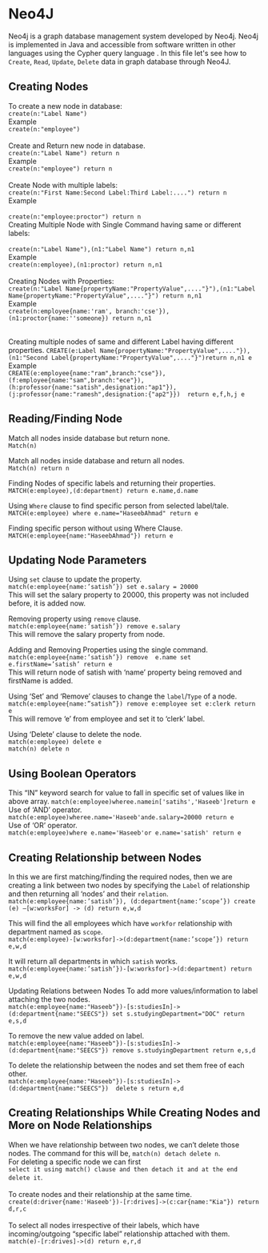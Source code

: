 # Neo4J
Neo4j is a graph database management system developed by Neo4j. Neo4j is implemented in Java and accessible from software written in other languages using the Cypher query language .
In this file let's see how to `Create`, `Read`, `Update`, `Delete` data in graph database through Neo4J.

## Creating Nodes
To create a new node in database:<br>
    `create(n:"Label Name")` <br>Example<br> `create(n:"employee")`<br><br>
Create and Return new node in database.<br>
    `create(n:"Label Name") return n` <br>Example<br>`create(n:"employee") return n`<br><br>
Create Node with multiple labels:<br>
    `create(n:"First Name:Second Label:Third Label:....") return n` <br>Example<br><br>
    `create(n:"employee:proctor") return n`<br>
Creating Multiple Node with Single Command having same or different labels:<br><br>
`create(n:"Label Name"),(n1:"Label Name") return n,n1`
<br>Example<br> `create(n:employee),(n1:proctor) return n,n1`<br><br>
Creating Nodes with Properties:<br>
`create(n:"Label Name{propertyName:"PropertyValue",...."}"),(n1:"Label Name{propertyName:"PropertyValue",...."}") return n,n1`<br>Example<br>
`create(n:employee{name:'ram', branch:'cse'}),(n1:proctor{name:''someone}) return n,n1`<br><br>

Creating multiple nodes of same and different Label having different properties.
`CREATE(e:Label Name{propertyName:"PropertyValue",...."}),(n1:"Second Label{propertyName:"PropertyValue",...."}")return n,n1
e`<br>Example<br>
`CREATE(e:employee{name:"ram",branch:"cse"}),(f:employee{name:"sam",branch:"ece"}),(h:professor{name:"satish",designation:"ap1"}),(j:professor{name:"ramesh",designation:{"ap2"}})  return e,f,h,j
e`

## Reading/Finding Node
Match all nodes inside database but return none.<br>
`Match(n)`<br>

Match all nodes inside database and return all nodes.<br>
`Match(n) return n`<br>

Finding Nodes of specific labels and returning their properties.<br>
`MATCH(e:employee),(d:department) return e.name,d.name`<br>

Using `Where` clause to find specific person from selected label/tale.<br>
`MATCH(e:employee) where e.name="HaseebAhmad" return e`<br>

Finding specific person without using Where Clause.<br>
`MATCH(e:employee{name:"HaseebAhmad"}) return e`<br>

## Updating Node Parameters

Using `set` clause to update the property.<br>
`match(e:employee{name:’satish’}) set e.salary = 20000` <br>
This will set the salary property to 20000, this property was not included before, it is added now.

Removing property using `remove` clause.<br>
`match(e:employee{name:’satish’}) remove e.salary`<br>
This will remove the salary property from node.<br>

Adding and Removing Properties using the single command.<br>
`match(e:employee{name:’satish’}) remove  e.name set e.firstName=’satish’ return e`
<br>
This will return node of satish with ‘name’ property being removed and firstName is added. <br>

Using ‘Set’ and ‘Remove’ clauses to change the `label`/`Type` of a node.<br>
`match(e:employee{name:”satish”}) remove e:employee set e:clerk return e`<br>
This will remove ‘e’ from employee and set it to ‘clerk’ label. <br>

Using ‘Delete’ clause to delete the node.<br>
`match(e:employee) delete e`<br>
`match(n) delete n`<br>

## Using Boolean Operators
This “IN” keyword search for value to fall in specific set of values like in above array.
`match(e:employee)wheree.namein['satihs','Haseeb']return e`
<br>
Use of ‘AND’ operator.<br>
`match(e:employee)wheree.name='Haseeb'ande.salary=20000 return e`
<br>
Use of ‘OR’ operator.<br>
`match(e:employee)where e.name='Haseeb'or e.name='satish' return e`<br> 

## Creating Relationship between Nodes
In this we are first matching/finding the required nodes, then we are creating a link between two nodes by specifying the `Label` of relationship and then returning all ‘nodes’ and their `relation`.<br>
`match(e:employee{name:’satish’}), (d:department{name:’scope’}) create (e) –[w:worksFor] -> (d) return e,w,d` <br> 

This will find the all employees which have `workfor` relationship with department named as `scope`.<br>
`match(e:employee)-[w:worksfor]->(d:department{name:’scope’}) return e,w,d` <br> 

It will return all departments in which `satish` works.
`match(e:employee{name:’satish’})-[w:worksfor]->(d:department) return e,w,d`

Updating Relations between Nodes
To add more values/information to label attaching the two nodes.<br>
`match(e:employee{name:"Haseeb"})-[s:studiesIn]->(d:department{name:"SEECS"}) set s.studyingDepartment="DOC" return e,s,d`
<br> 

To remove the new value added on label.<br>
`match(e:employee{name:"Haseeb"})-[s:studiesIn]->(d:department{name:"SEECS"}) remove s.studyingDepartment return e,s,d`<br> 

To delete the relationship between the nodes and set them free of each other. <br>
`match(e:employee{name:"Haseeb"})-[s:studiesIn]->(d:department{name:"SEECS"})  delete s return e,d`<br> 

## Creating Relationships While Creating Nodes and More on Node Relationships
When we have relationship between two nodes, we can’t delete those nodes. The command for this will be, `match(n) detach delete n`. <br>For deleting a specific node we can first <br>
`select it using match() clause and then detach it and at the end delete it`.
<br> <br>
To create nodes and their relationship at the same time.<br>
`create(d:driver{name:'Haseeb'})-[r:drives]->(c:car{name:"Kia"}) return d,r,c`
<br> <br>
To select all nodes irrespective of their labels, which have incoming/outgoing “specific label” relationship attached with them.<br>
`match(e)-[r:drives]->(d) return e,r,d`
<br> <br>
